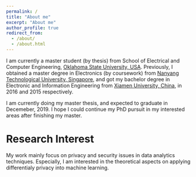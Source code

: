 ```yaml
---
permalink: /
title: "About me"
excerpt: "About me"
author_profile: true
redirect_from: 
  - /about/
  - /about.html
---
```


I am currently a master student (by thesis) from School of Electrical and Computer Engineering, [Oklahoma State University, USA](https://go.okstate.edu/). Previously, I obtained a master degree in Electronics (by coursework) from [Nanyang Technological University, Singapore](https://www.ntu.edu.sg/Pages/home.aspx), and got my bachelor degree in Electronic and Information Engineering from [Xiamen University, China](https://en.xmu.edu.cn/), in 2016 and 2015 respectively.

I am currently doing my master thesis, and expected to graduate in Decemeber, 2019. I hope I could continue my PhD pursuit in my interested areas after finishing my master.

Research Interest
======
My work mainly focus on privacy and security issues in data analytics techniques. Especially, I am interested in the theoretical aspects on applying differentialy privacy into machine learning.

